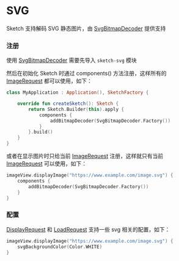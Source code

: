 # SVG

Sketch 支持解码 SVG 静态图片，由 [SvgBitmapDecoder] 提供支持

### 注册

使用 [SvgBitmapDecoder] 需要先导入 `sketch-svg` 模块

然后在初始化 Sketch 时通过 components() 方法注册，这样所有的 [ImageRequest] 都可以使用，如下：

```kotlin
class MyApplication : Application(), SketchFactory {

    override fun createSketch(): Sketch {
        return Sketch.Builder(this).apply {
            components {
                addBitmapDecoder(SvgBitmapDecoder.Factory())
            }
        }.build()
    }
}
```

或者在显示图片时只给当前 [ImageRequest] 注册，这样就只有当前 [ImageRequest] 可以使用，如下：

```kotlin
imageView.displayImage("https://www.example.com/image.svg") {
    components {
        addBitmapDecoder(SvgBitmapDecoder.Factory())
    }
}
```

### 配置

[DisplayRequest] 和 [LoadRequest] 支持一些 svg 相关的配置，如下：

```kotlin
imageView.displayImage("https://www.example.com/image.svg") {
    svgBackgroundColor(Color.WHITE)
}
```

[SvgBitmapDecoder]: ../../sketch-svg/src/main/java/com/github/panpf/sketch/decode/SvgBitmapDecoder.kt

[DisplayRequest]: ../../sketch-core/src/main/java/com/github/panpf/sketch/request/DisplayRequest.kt

[LoadRequest]: ../../sketch-core/src/main/java/com/github/panpf/sketch/request/LoadRequest.kt

[ImageRequest]: ../../sketch-core/src/main/java/com/github/panpf/sketch/request/ImageRequest.kt